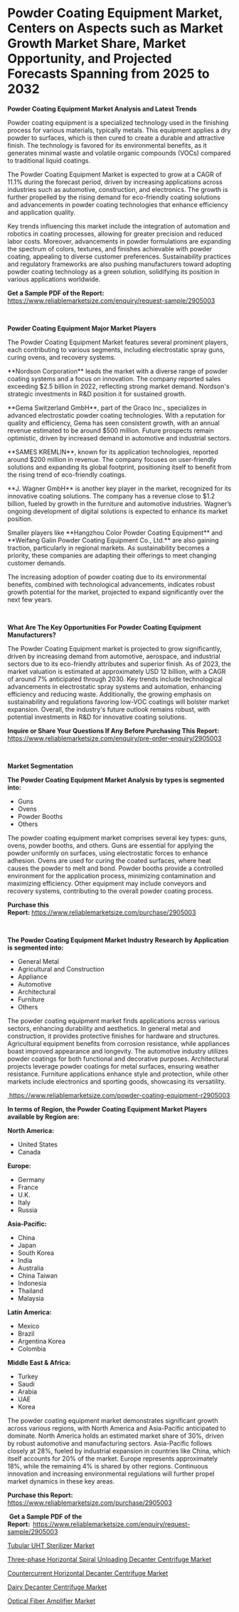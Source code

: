 <p><h1>Powder Coating Equipment Market, Centers on Aspects such as Market Growth Market Share, Market Opportunity, and Projected Forecasts Spanning from 2025 to 2032</h1></p><p><strong>Powder Coating Equipment Market Analysis and Latest Trends</strong></p>
<p><p>Powder coating equipment is a specialized technology used in the finishing process for various materials, typically metals. This equipment applies a dry powder to surfaces, which is then cured to create a durable and attractive finish. The technology is favored for its environmental benefits, as it generates minimal waste and volatile organic compounds (VOCs) compared to traditional liquid coatings.</p><p>The Powder Coating Equipment Market is expected to grow at a CAGR of 11.1% during the forecast period, driven by increasing applications across industries such as automotive, construction, and electronics. The growth is further propelled by the rising demand for eco-friendly coating solutions and advancements in powder coating technologies that enhance efficiency and application quality.</p><p>Key trends influencing this market include the integration of automation and robotics in coating processes, allowing for greater precision and reduced labor costs. Moreover, advancements in powder formulations are expanding the spectrum of colors, textures, and finishes achievable with powder coating, appealing to diverse customer preferences. Sustainability practices and regulatory frameworks are also pushing manufacturers toward adopting powder coating technology as a green solution, solidifying its position in various applications worldwide.</p></p>
<p><strong>Get a Sample PDF of the Report:&nbsp;</strong> <a href="https://www.reliablemarketsize.com/enquiry/request-sample/2905003?utm_campaign=2876&utm_medium=2&utm_source=Github&utm_content=ia&utm_term=12032025&utm_id=powder-coating-equipment">https://www.reliablemarketsize.com/enquiry/request-sample/2905003</a></p>
<p>&nbsp;</p>
<p><strong>Powder Coating Equipment Major Market Players</strong></p>
<p><p>The Powder Coating Equipment Market features several prominent players, each contributing to various segments, including electrostatic spray guns, curing ovens, and recovery systems. </p><p>**Nordson Corporation** leads the market with a diverse range of powder coating systems and a focus on innovation. The company reported sales exceeding $2.5 billion in 2022, reflecting strong market demand. Nordson's strategic investments in R&D position it for sustained growth.</p><p>**Gema Switzerland GmbH**, part of the Graco Inc., specializes in advanced electrostatic powder coating technologies. With a reputation for quality and efficiency, Gema has seen consistent growth, with an annual revenue estimated to be around $500 million. Future prospects remain optimistic, driven by increased demand in automotive and industrial sectors.</p><p>**SAMES KREMLIN**, known for its application technologies, reported around $200 million in revenue. The company focuses on user-friendly solutions and expanding its global footprint, positioning itself to benefit from the rising trend of eco-friendly coatings.</p><p>**J. Wagner GmbH** is another key player in the market, recognized for its innovative coating solutions. The company has a revenue close to $1.2 billion, fueled by growth in the furniture and automotive industries. Wagner’s ongoing development of digital solutions is expected to enhance its market position.</p><p>Smaller players like **Hangzhou Color Powder Coating Equipment** and **Weifang Galin Powder Coating Equipment Co., Ltd.** are also gaining traction, particularly in regional markets. As sustainability becomes a priority, these companies are adapting their offerings to meet changing customer demands.</p><p>The increasing adoption of powder coating due to its environmental benefits, combined with technological advancements, indicates robust growth potential for the market, projected to expand significantly over the next few years.</p></p>
<p>&nbsp;</p>
<p><strong>What Are The Key Opportunities For Powder Coating Equipment Manufacturers?</strong></p>
<p><p>The Powder Coating Equipment market is projected to grow significantly, driven by increasing demand from automotive, aerospace, and industrial sectors due to its eco-friendly attributes and superior finish. As of 2023, the market valuation is estimated at approximately USD 12 billion, with a CAGR of around 7% anticipated through 2030. Key trends include technological advancements in electrostatic spray systems and automation, enhancing efficiency and reducing waste. Additionally, the growing emphasis on sustainability and regulations favoring low-VOC coatings will bolster market expansion. Overall, the industry's future outlook remains robust, with potential investments in R&D for innovative coating solutions.</p></p>
<p><strong>Inquire or Share Your Questions If Any Before Purchasing This Report:</strong> <a href="https://www.reliablemarketsize.com/enquiry/pre-order-enquiry/2905003?utm_campaign=2876&utm_medium=2&utm_source=Github&utm_content=ia&utm_term=12032025&utm_id=powder-coating-equipment">https://www.reliablemarketsize.com/enquiry/pre-order-enquiry/2905003</a></p>
<p>&nbsp;</p>
<p><strong>Market Segmentation</strong></p>
<p><strong>The Powder Coating Equipment Market Analysis by types is segmented into:</strong></p>
<p><ul><li>Guns</li><li>Ovens</li><li>Powder Booths</li><li>Others</li></ul></p>
<p><p>The powder coating equipment market comprises several key types: guns, ovens, powder booths, and others. Guns are essential for applying the powder uniformly on surfaces, using electrostatic forces to enhance adhesion. Ovens are used for curing the coated surfaces, where heat causes the powder to melt and bond. Powder booths provide a controlled environment for the application process, minimizing contamination and maximizing efficiency. Other equipment may include conveyors and recovery systems, contributing to the overall powder coating process.</p></p>
<p><strong>Purchase this Report:&nbsp;</strong><a href="https://www.reliablemarketsize.com/purchase/2905003?utm_campaign=2876&utm_medium=2&utm_source=Github&utm_content=ia&utm_term=12032025&utm_id=powder-coating-equipment">https://www.reliablemarketsize.com/purchase/2905003</a></p>
<p>&nbsp;</p>
<p><strong>The Powder Coating Equipment Market Industry Research by Application is segmented into:</strong></p>
<p><ul><li>General Metal</li><li>Agricultural and Construction</li><li>Appliance</li><li>Automotive</li><li>Architectural</li><li>Furniture</li><li>Others</li></ul></p>
<p><p>The powder coating equipment market finds applications across various sectors, enhancing durability and aesthetics. In general metal and construction, it provides protective finishes for hardware and structures. Agricultural equipment benefits from corrosion resistance, while appliances boast improved appearance and longevity. The automotive industry utilizes powder coatings for both functional and decorative purposes. Architectural projects leverage powder coatings for metal surfaces, ensuring weather resistance. Furniture applications enhance style and protection, while other markets include electronics and sporting goods, showcasing its versatility.</p></p>
<p><a href="https://www.reliablemarketsize.com/powder-coating-equipment-r2905003?utm_campaign=2876&utm_medium=2&utm_source=Github&utm_content=ia&utm_term=12032025&utm_id=powder-coating-equipment">&nbsp;https://www.reliablemarketsize.com/powder-coating-equipment-r2905003</a></p>
<p><strong>In terms of Region, the Powder Coating Equipment Market Players available by Region are:</strong></p>
<p>
    <p> <strong> North America: </strong>
        <ul>
            <li>United States</li>
            <li>Canada</li>
        </ul>
        </p> 
    <p> <strong> Europe: </strong>
        <ul>
            <li>Germany</li>
            <li>France</li>
            <li>U.K.</li>
            <li>Italy</li>
            <li>Russia</li>
        </ul>
        </p> 
    <p> <strong> Asia-Pacific: </strong>
        <ul>
            <li>China</li>
            <li>Japan</li>
            <li>South Korea</li>
            <li>India</li>
            <li>Australia</li>
            <li>China Taiwan</li>
            <li>Indonesia</li>
            <li>Thailand</li>
            <li>Malaysia</li>
        </ul>
        </p> 
    <p> <strong> Latin America: </strong>
        <ul>
            <li>Mexico</li>
            <li>Brazil</li>
            <li>Argentina Korea</li>
            <li>Colombia</li>
        </ul>
        </p> 
    <p> <strong> Middle East & Africa: </strong>
        <ul>
            <li>Turkey</li>
            <li>Saudi</li>
            <li>Arabia</li>
            <li>UAE</li>
            <li>Korea</li>
        </ul>
    </p>
    </p>
<p><p>The powder coating equipment market demonstrates significant growth across various regions, with North America and Asia-Pacific anticipated to dominate. North America holds an estimated market share of 30%, driven by robust automotive and manufacturing sectors. Asia-Pacific follows closely at 28%, fueled by industrial expansion in countries like China, which itself accounts for 20% of the market. Europe represents approximately 18%, while the remaining 4% is shared by other regions. Continuous innovation and increasing environmental regulations will further propel market dynamics in these key areas.</p></p>
<p><strong>Purchase this Report: </strong><a href="https://www.reliablemarketsize.com/purchase/2905003?utm_campaign=2876&utm_medium=2&utm_source=Github&utm_content=ia&utm_term=12032025&utm_id=powder-coating-equipment">https://www.reliablemarketsize.com/purchase/2905003</a></p>
<p>&nbsp;<strong>Get a Sample PDF of the Report:&nbsp;&nbsp;</strong><a href="https://www.reliablemarketsize.com/enquiry/request-sample/2905003?utm_campaign=2876&utm_medium=2&utm_source=Github&utm_content=ia&utm_term=12032025&utm_id=powder-coating-equipment">https://www.reliablemarketsize.com/enquiry/request-sample/2905003</a></p>
<p><strong></strong></p>
<p><p><a href="https://github.com/meuskocov/Market-Research-Report-List-1/blob/main/tubular-uht-sterilizer-market.md?utm_campaign=2876&utm_medium=2&utm_source=Github&utm_content=ia&utm_term=12032025&utm_id=powder-coating-equipment">Tubular UHT Sterilizer Market</a></p><p><a href="https://github.com/genayziben/Market-Research-Report-List-1/blob/main/three-phase-horizontal-spiral-unloading-decanter-centrifuge-market.md?utm_campaign=2876&utm_medium=2&utm_source=Github&utm_content=ia&utm_term=12032025&utm_id=powder-coating-equipment">Three-phase Horizontal Spiral Unloading Decanter Centrifuge Market</a></p><p><a href="https://github.com/elitasvimal/Market-Research-Report-List-1/blob/main/countercurrent-horizontal-decanter-centrifuge-market.md?utm_campaign=2876&utm_medium=2&utm_source=Github&utm_content=ia&utm_term=12032025&utm_id=powder-coating-equipment">Countercurrent Horizontal Decanter Centrifuge Market</a></p><p><a href="https://github.com/pelahotayabe/Market-Research-Report-List-1/blob/main/dairy-decanter-centrifuge-market.md?utm_campaign=2876&utm_medium=2&utm_source=Github&utm_content=ia&utm_term=12032025&utm_id=powder-coating-equipment">Dairy Decanter Centrifuge Market</a></p><p><a href="https://github.com/raeezkenedz/Market-Research-Report-List-1/blob/main/optical-fiber-amplifier-market.md?utm_campaign=2876&utm_medium=2&utm_source=Github&utm_content=ia&utm_term=12032025&utm_id=powder-coating-equipment">Optical Fiber Amplifier Market</a></p></p>